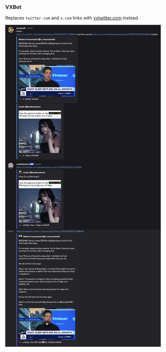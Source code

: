 ### VXBot


Replaces `twitter.com` and `x.com` links with [vxtwitter.com](https://github.com/dylanpdx/BetterTwitFix) instead.



![result.png](./result.png)
